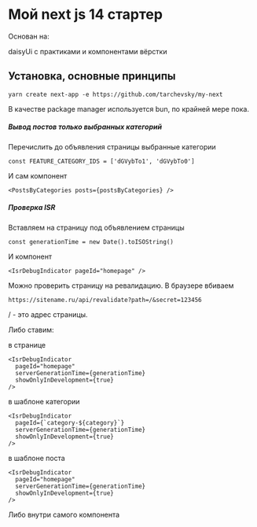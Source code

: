 # Мой next js 14 стартер

Основан на:

daisyUi с практиками и компонентами вёрстки

## Установка, основные принципы

```shell
yarn create next-app -e https://github.com/tarchevsky/my-next
```

В качестве package manager используется bun, по крайней мере пока.

##### Вывод постов только выбранных категорий

Перечислить до объявления страницы выбранные категории

```tsx
const FEATURE_CATEGORY_IDS = ['dGVybTo1', 'dGVybTo0']
```

И сам компонент

```tsx
<PostsByCategories posts={postsByCategories} />
```

##### Проверка ISR

Вставляем на страницу под объявлением страницы

```tsx
const generationTime = new Date().toISOString()
```

И компонент

```tsx
<IsrDebugIndicator pageId="homepage" />
```

Можно проверить страницу на ревалидацию. В браузере вбиваем

```tsx
https://sitename.ru/api/revalidate?path=/&secret=123456
```

/ - это адрес страницы.

Либо ставим:

в странице

```tsx
<IsrDebugIndicator
  pageId="homepage"
  serverGenerationTime={generationTime}
  showOnlyInDevelopment={true}
/>
```

в шаблоне категории

```tsx
<IsrDebugIndicator
  pageId={`category-${category}`}
  serverGenerationTime={generationTime}
  showOnlyInDevelopment={true}
/>
```

в шаблоне поста

```tsx
<IsrDebugIndicator
  pageId="homepage"
  serverGenerationTime={generationTime}
  showOnlyInDevelopment={true}
/>
```

Либо внутри самого компонента

```tsx

```
